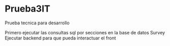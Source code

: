 # Prueba3IT
Prueba tecnica para desarrollo

Primero ejecutar las consultas sql por secciones en la base de datos Survey
Ejecutar backend para que pueda interactuar el front
